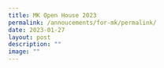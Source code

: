 ```yaml
---
title: MK Open House 2023
permalink: /annoucements/for-mk/permalink/
date: 2023-01-27
layout: post
description: ""
image: ""
---
```

